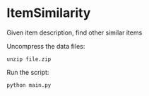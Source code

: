 # ItemSimilarity
Given item description, find other similar items

Uncompress the data files:
```
unzip file.zip
```
Run the script:
```
python main.py
```
